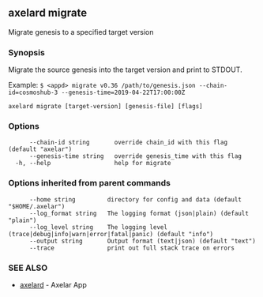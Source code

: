 ## axelard migrate

Migrate genesis to a specified target version

### Synopsis

Migrate the source genesis into the target version and print to STDOUT.

Example:
`$ <appd> migrate v0.36 /path/to/genesis.json --chain-id=cosmoshub-3 --genesis-time=2019-04-22T17:00:00Z`

```
axelard migrate [target-version] [genesis-file] [flags]
```

### Options

```
      --chain-id string       override chain_id with this flag (default "axelar")
      --genesis-time string   override genesis_time with this flag
  -h, --help                  help for migrate
```

### Options inherited from parent commands

```
      --home string         directory for config and data (default "$HOME/.axelar")
      --log_format string   The logging format (json|plain) (default "plain")
      --log_level string    The logging level (trace|debug|info|warn|error|fatal|panic) (default "info")
      --output string       Output format (text|json) (default "text")
      --trace               print out full stack trace on errors
```

### SEE ALSO

- [axelard](/cli-docs/v0_32_0/axelard) - Axelar App
